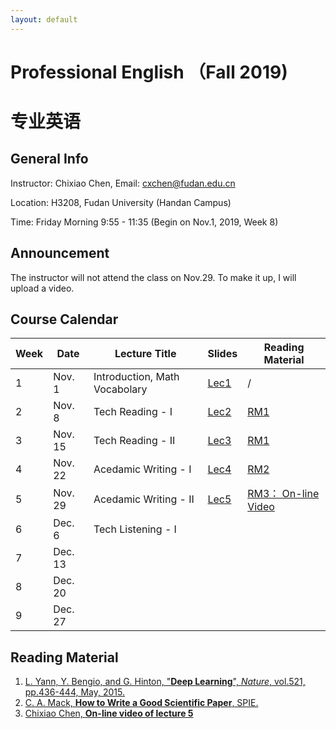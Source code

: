```yaml
---
layout: default
---
```


# Professional English （Fall 2019)
# 专业英语

## General Info

Instructor: Chixiao Chen, 
Email: cxchen@fudan.edu.cn

Location: H3208, Fudan University (Handan Campus)

Time: Friday Morning 9:55 - 11:35 (Begin on Nov.1, 2019, Week 8)

## Announcement

The instructor will not attend the class on Nov.29. To make it up, I will upload a video.

## Course Calendar

 Week | Date | Lecture Title | Slides | Reading Material|
 ---- |  ---- |-----|-----|----|
1| Nov. 1 | Introduction, Math Vocabolary | [Lec1](./peng01.pdf) | / |
2| Nov. 8 | Tech Reading - I |  [Lec2](./peng02.pdf) | [RM1](https://www.nature.com/articles/nature14539.pdf) |
3| Nov. 15 | Tech Reading - II | [Lec3](./peng03.pdf) | [RM1](https://www.nature.com/articles/nature14539.pdf) |
4| Nov. 22 | Acedamic Writing - I | [Lec4](./peng04.pdf)  | [RM2](https://spie.org/samples/9781510619142.pdf)|
5| Nov. 29 | Acedamic Writing - II | [Lec5](./peng05.pdf)  | [RM3： On-line Video](http://oss.imux.top/lec5v.mp4)|
6| Dec. 6 | Tech Listening - I |   |  |
7| Dec. 13 |   |   |  |
8| Dec. 20 |   |   |  |
9| Dec. 27 |   |   |  |

## Reading Material

1. [L. Yann, Y. Bengio, and G. Hinton, "**Deep Learning**", *Nature*, vol.521, pp.436-444, May, 2015.](https://www.nature.com/articles/nature14539.pdf)
2. [C. A. Mack, **How to Write a Good Scientific Paper**, SPIE.](https://spie.org/samples/9781510619142.pdf)
3. [Chixiao Chen, **On-line video of lecture 5**](http://oss.imux.top/lec5v.mp4)

